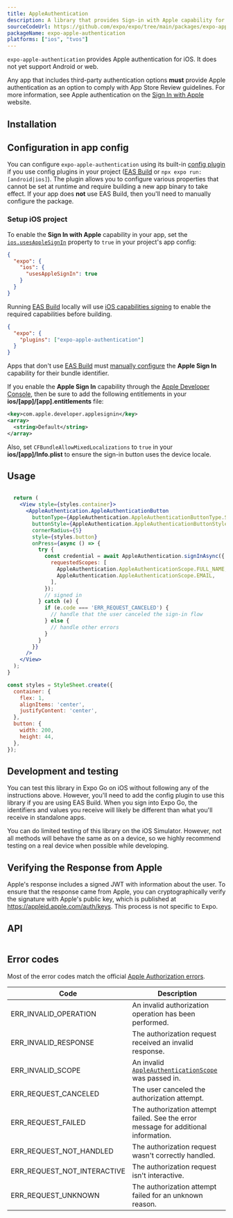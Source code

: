 ```yaml
---
title: AppleAuthentication
description: A library that provides Sign-in with Apple capability for iOS.
sourceCodeUrl: https://github.com/expo/expo/tree/main/packages/expo-apple-authentication
packageName: expo-apple-authentication
platforms: ["ios", "tvos"]
---
```


`expo-apple-authentication` provides Apple authentication for iOS. It does not yet support Android or web.

Any app that includes third-party authentication options **must** provide Apple authentication as an option to comply with App Store Review guidelines. For more information, see Apple authentication on the [Sign In with Apple](https://developer.apple.com/sign-in-with-apple/) website.

## Installation

## Configuration in app config

You can configure `expo-apple-authentication` using its built-in [config plugin](/config-plugins/introduction/) if you use config plugins in your project ([EAS Build](/build/introduction) or `npx expo run:[android|ios]`).
The plugin allows you to configure various properties that cannot be set at runtime and require building a new app binary to take effect. If your app does **not** use EAS Build, then you'll need to manually configure the package.

### Setup iOS project

To enable the **Sign In with Apple** capability in your app, set the [`ios.usesAppleSignIn`](../config/app/#usesapplesignin) property to `true` in your project's app config:

```json app.json
{
  "expo": {
    "ios": {
      "usesAppleSignIn": true
    }
  }
}
```

Running [EAS Build](/build/introduction) locally will use [iOS capabilities signing](/build-reference/ios-capabilities) to enable the required capabilities before building.

```json app.json
{
  "expo": {
    "plugins": ["expo-apple-authentication"]
  }
}
```

Apps that don't use [EAS Build](/build/introduction) must [manually configure](/build-reference/ios-capabilities#manual-setup) the **Apple Sign In** capability for their bundle identifier.

If you enable the **Apple Sign In** capability through the [Apple Developer Console](/build-reference/ios-capabilities#apple-developer-console), then be sure to add the following entitlements in your **ios/[app]/[app].entitlements** file:

```xml
<key>com.apple.developer.applesignin</key>
<array>
  <string>Default</string>
</array>
```

Also, set `CFBundleAllowMixedLocalizations` to `true` in your **ios/[app]/Info.plist** to ensure the sign-in button uses the device locale.

## Usage

```jsx

  return (
    <View style={styles.container}>
      <AppleAuthentication.AppleAuthenticationButton
        buttonType={AppleAuthentication.AppleAuthenticationButtonType.SIGN_IN}
        buttonStyle={AppleAuthentication.AppleAuthenticationButtonStyle.BLACK}
        cornerRadius={5}
        style={styles.button}
        onPress={async () => {
          try {
            const credential = await AppleAuthentication.signInAsync({
              requestedScopes: [
                AppleAuthentication.AppleAuthenticationScope.FULL_NAME,
                AppleAuthentication.AppleAuthenticationScope.EMAIL,
              ],
            });
            // signed in
          } catch (e) {
            if (e.code === 'ERR_REQUEST_CANCELED') {
              // handle that the user canceled the sign-in flow
            } else {
              // handle other errors
            }
          }
        }}
      />
    </View>
  );
}

const styles = StyleSheet.create({
  container: {
    flex: 1,
    alignItems: 'center',
    justifyContent: 'center',
  },
  button: {
    width: 200,
    height: 44,
  },
});
```

## Development and testing

You can test this library in Expo Go on iOS without following any of the instructions above.
However, you'll need to add the config plugin to use this library if you are using EAS Build.
When you sign into Expo Go, the identifiers and values you receive will likely be different than what you'll receive in standalone apps.

You can do limited testing of this library on the iOS Simulator. However, not all methods will behave the same as on a device,
so we highly recommend testing on a real device when possible while developing.

## Verifying the Response from Apple

Apple's response includes a signed JWT with information about the user. To ensure that the response came from Apple,
you can cryptographically verify the signature with Apple's public key, which is published at https://appleid.apple.com/auth/keys.
This process is not specific to Expo.

## API

```js

```

## Error codes

Most of the error codes match the official [Apple Authorization errors](https://developer.apple.com/documentation/authenticationservices/asauthorizationerror/code).

| Code                        | Description                                                                         |
| --------------------------- | ----------------------------------------------------------------------------------- |
| ERR_INVALID_OPERATION       | An invalid authorization operation has been performed.                              |
| ERR_INVALID_RESPONSE        | The authorization request received an invalid response.                             |
| ERR_INVALID_SCOPE           | An invalid [`AppleAuthenticationScope`](#appleauthenticationscope) was passed in.   |
| ERR_REQUEST_CANCELED        | The user canceled the authorization attempt.                                        |
| ERR_REQUEST_FAILED          | The authorization attempt failed. See the error message for additional information. |
| ERR_REQUEST_NOT_HANDLED     | The authorization request wasn't correctly handled.                                 |
| ERR_REQUEST_NOT_INTERACTIVE | The authorization request isn't interactive.                                        |
| ERR_REQUEST_UNKNOWN         | The authorization attempt failed for an unknown reason.                             |